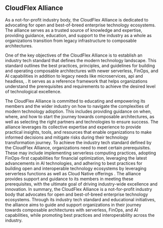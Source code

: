 ## CloudFlex Alliance


As a not-for-profit industry body, the CloudFlex Alliance is dedicated to advocating for open and best-of-breed enterprise technology ecosystems. The alliance serves as a trusted source of knowledge and expertise, providing guidance, education, and support to the industry as a whole as organizations transition from legacy infrastructure to composable architectures.

One of the key objectives of the CloudFlex Alliance is to establish an industry tech standard that defines the modern technology landscape. This standard outlines the best practices, principles, and guidelines for building and operating composable architectures with newer serverless, FinOps, and AI capabilities in addition to legacy needs like microservices, api and headless, . It serves as a reference framework that helps organizations understand the prerequisites and requirements to achieve the desired level of technological excellence.

The CloudFlex Alliance is committed to educating and empowering its members and the wider industry on how to navigate the complexities of modern technology adoption. This includes providing guidance on when, where, and how to start the journey towards composable architectures, as well as selecting the right partners and technologies to ensure success. The alliance leverages its collective expertise and experience to provide practical insights, tools, and resources that enable organizations to make informed decisions and mitigate risks during their technology transformation journey.
To achieve the industry tech standard defined by the CloudFlex Alliance, organizations need to meet certain prerequisites. These may include implementing serverless computing practices, adopting FinOps-first capabilities for financial optimization, leveraging the latest advancements in AI technologies, and adhering to best practices for building open and interoperable technology ecosystems by leveraging serverless functions as well as Cloud Native offerings . The alliance provides support and guidance to its members in meeting these prerequisites, with the ultimate goal of driving industry-wide excellence and innovation.
In summary, the CloudFlex Alliance is a not-for-profit industry body that advocates for open and best-of-breed enterprise technology ecosystems. Through its industry tech standard and educational initiatives, the alliance aims to guide and support organizations in their journey towards composable architectures with serverless, FinOps, and AI capabilities, while promoting best practices and interoperability across the industry.

